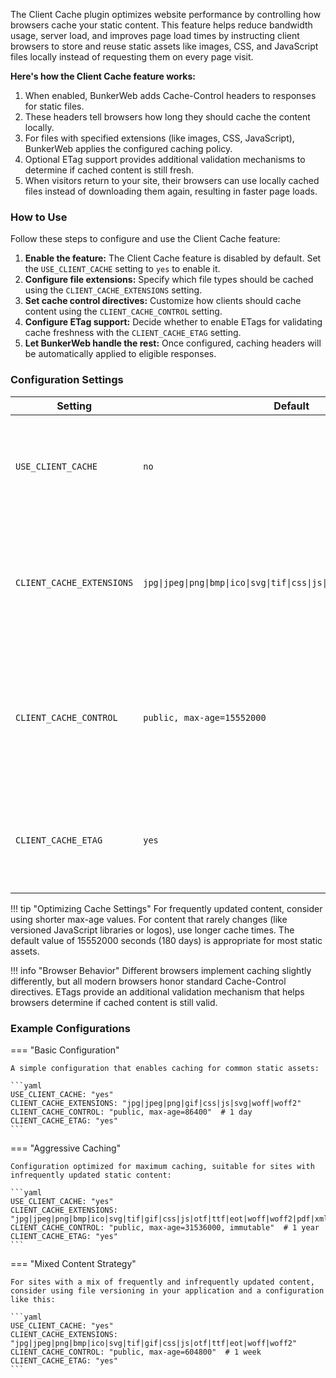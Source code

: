 The Client Cache plugin optimizes website performance by controlling how browsers cache your static content. This feature helps reduce bandwidth usage, server load, and improves page load times by instructing client browsers to store and reuse static assets like images, CSS, and JavaScript files locally instead of requesting them on every page visit.

**Here's how the Client Cache feature works:**

1. When enabled, BunkerWeb adds Cache-Control headers to responses for static files.
2. These headers tell browsers how long they should cache the content locally.
3. For files with specified extensions (like images, CSS, JavaScript), BunkerWeb applies the configured caching policy.
4. Optional ETag support provides additional validation mechanisms to determine if cached content is still fresh.
5. When visitors return to your site, their browsers can use locally cached files instead of downloading them again, resulting in faster page loads.

### How to Use

Follow these steps to configure and use the Client Cache feature:

1. **Enable the feature:** The Client Cache feature is disabled by default. Set the `USE_CLIENT_CACHE` setting to `yes` to enable it.
2. **Configure file extensions:** Specify which file types should be cached using the `CLIENT_CACHE_EXTENSIONS` setting.
3. **Set cache control directives:** Customize how clients should cache content using the `CLIENT_CACHE_CONTROL` setting.
4. **Configure ETag support:** Decide whether to enable ETags for validating cache freshness with the `CLIENT_CACHE_ETAG` setting.
5. **Let BunkerWeb handle the rest:** Once configured, caching headers will be automatically applied to eligible responses.

### Configuration Settings

| Setting                   | Default                                                                   | Context   | Multiple | Description                                                                                                 |
| ------------------------- | ------------------------------------------------------------------------- | --------- | -------- | ----------------------------------------------------------------------------------------------------------- |
| `USE_CLIENT_CACHE`        | `no`                                                                      | multisite | no       | **Enable Client Cache:** Set to `yes` to enable client-side caching of static files.                        |
| `CLIENT_CACHE_EXTENSIONS` | `jpg\|jpeg\|png\|bmp\|ico\|svg\|tif\|css\|js\|otf\|ttf\|eot\|woff\|woff2` | global    | no       | **Cacheable Extensions:** List of file extensions (separated by pipes) that should be cached by the client. |
| `CLIENT_CACHE_CONTROL`    | `public, max-age=15552000`                                                | multisite | no       | **Cache-Control Header:** Value for the Cache-Control HTTP header to control caching behavior.              |
| `CLIENT_CACHE_ETAG`       | `yes`                                                                     | multisite | no       | **Enable ETags:** Set to `yes` to send the HTTP ETag header for static resources.                           |

!!! tip "Optimizing Cache Settings"
    For frequently updated content, consider using shorter max-age values. For content that rarely changes (like versioned JavaScript libraries or logos), use longer cache times. The default value of 15552000 seconds (180 days) is appropriate for most static assets.

!!! info "Browser Behavior"
    Different browsers implement caching slightly differently, but all modern browsers honor standard Cache-Control directives. ETags provide an additional validation mechanism that helps browsers determine if cached content is still valid.

### Example Configurations

=== "Basic Configuration"

    A simple configuration that enables caching for common static assets:

    ```yaml
    USE_CLIENT_CACHE: "yes"
    CLIENT_CACHE_EXTENSIONS: "jpg|jpeg|png|gif|css|js|svg|woff|woff2"
    CLIENT_CACHE_CONTROL: "public, max-age=86400"  # 1 day
    CLIENT_CACHE_ETAG: "yes"
    ```

=== "Aggressive Caching"

    Configuration optimized for maximum caching, suitable for sites with infrequently updated static content:

    ```yaml
    USE_CLIENT_CACHE: "yes"
    CLIENT_CACHE_EXTENSIONS: "jpg|jpeg|png|bmp|ico|svg|tif|gif|css|js|otf|ttf|eot|woff|woff2|pdf|xml|txt"
    CLIENT_CACHE_CONTROL: "public, max-age=31536000, immutable"  # 1 year
    CLIENT_CACHE_ETAG: "yes"
    ```

=== "Mixed Content Strategy"

    For sites with a mix of frequently and infrequently updated content, consider using file versioning in your application and a configuration like this:

    ```yaml
    USE_CLIENT_CACHE: "yes"
    CLIENT_CACHE_EXTENSIONS: "jpg|jpeg|png|bmp|ico|svg|tif|gif|css|js|otf|ttf|eot|woff|woff2"
    CLIENT_CACHE_CONTROL: "public, max-age=604800"  # 1 week
    CLIENT_CACHE_ETAG: "yes"
    ```
